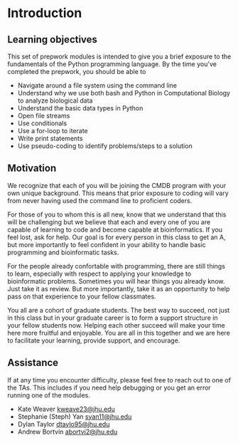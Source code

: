 


# Introduction

## Learning objectives

This set of prepwork modules is intended to give you a brief exposure to the fundamentals of the Python programming language. By the time you've completed the prepwork, you should be able to

* Navigate around a file system using the command line
* Understand why we use both bash and Python in Computational Biology to analyze biological data
* Understand the basic data types in Python
* Open file streams
* Use conditionals
* Use a for-loop to iterate
* Write print statements
* Use pseudo-coding to identify problems/steps to a solution

## Motivation

We recognize that each of you will be joining the CMDB program with your own unique background. This means that prior exposure to coding will vary from never having used the command line to proficient coders.

For those of you to whom this is all new, know that we understand that this will be challenging but we believe that each and every one of you are capable of learning to code and become capable at bioinformatics. If you feel lost, ask for help. Our goal is for every person in this class to get an A, but more importantly to feel confident in your ability to handle basic programming and bioinformatic tasks.

For the people already confortable with programming, there are still things to learn, especially with respect to applying your knowledge to bioinformatic problems. Sometimes you will hear things you already know. Just take it as review. But more importantly, take it as an opportunity to help pass on that experience to your fellow classmates.

You all are a cohort of graduate students. The best way to succeed, not just in this class but in your graduate career is to form a support structure in your fellow students now. Helping each other succeed will make your time here more fruitful and enjoyable. You are all in this together and we are here to facilitate your learning, provide support, and encourage.

## Assistance

If at any time you encounter difficulty, please feel free to reach out to one of the TAs. This includes if you need help debugging or you get an error running one of the modules.

* Kate Weaver kweave23@jhu.edu
* Stephanie (Steph) Yan syan11@jhu.edu
* Dylan Taylor dtaylo95@jhu.edu
* Andrew Bortvin abortvi2@jhu.edu
